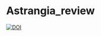 # Astrangia_review

[![DOI](https://zenodo.org/badge/606094111.svg)](https://doi.org/10.5281/zenodo.14715358)
